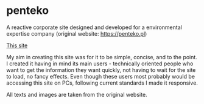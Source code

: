 # penteko
A reactive corporate site designed and developed for a environmental expertise company (original website: https://penteko.pl)

[This site](https://penteko.netlify.app/)

My aim in creating this site was for it to be simple, concise, and to the point.
I created it having in mind its main users - technically oriented people who want to get the information they want quickly, not having to wait for the site to load, no fancy effects.
Even though these users most probably would be accessing this site on PCs, following current standards I made it responsive.

All texts and images are taken from the original website.
